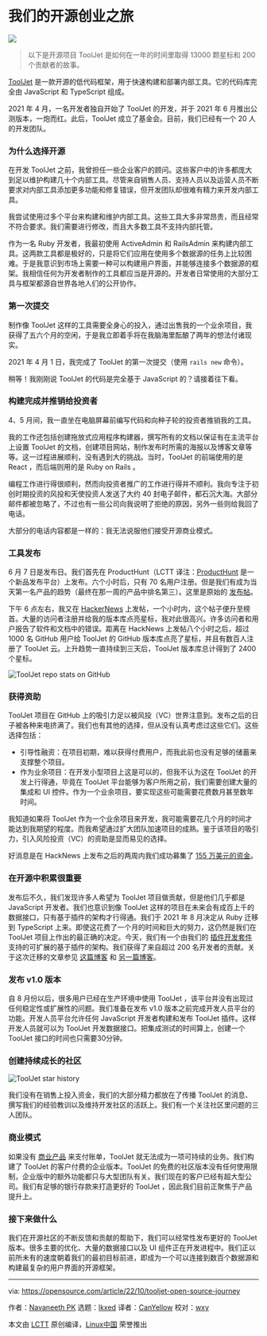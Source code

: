 [#]: subject: "Our open source startup journey"
[#]: via: "https://opensource.com/article/22/10/tooljet-open-source-journey"
[#]: author: "Navaneeth PK https://opensource.com/users/navaneeth"
[#]: collector: "lkxed"
[#]: translator: "CanYellow"
[#]: reviewer: "wxy"
[#]: publisher: " "
[#]: url: " "

我们的开源创业之旅
======

![][0]

> 以下是开源项目 ToolJet 是如何在一年的时间里取得 13000 颗星标和 200 个贡献者的故事。

[ToolJet][1] 是一款开源的低代码框架，用于快速构建和部署内部工具。它的代码库完全由 JavaScript 和 TypeScript 组成。

2021 年 4 月，一名开发者独自开始了 ToolJet 的开发，并于 2021 年 6 月推出公测版本，一炮而红。此后，ToolJet 成立了基金会。目前，我们已经有一个 20 人的开发团队。

### 为什么选择开源

在开发 ToolJet 之前，我曾担任一些企业客户的顾问。这些客户中的许多都庞大到足以维护构建几十个内部工具。尽管来自销售人员、支持人员以及运营人员不断要求对内部工具添加更多功能和修复错误，但开发团队却很难有精力来开发内部工具。

我尝试使用过多个平台来构建和维护内部工具。这些工具大多非常昂贵，而且经常不符合要求。我们需要进行修改，而且大多数工具不支持内部托管。

作为一名 Ruby 开发者，我最初使用 ActiveAdmin 和 RailsAdmin 来构建内部工具。这两款工具都是极好的，只是将它们应用在使用多个数据源的任务上比较困难。于是我意识到市场上需要一种可以构建用户界面，并能够连接多个数据源的框架。我相信任何为开发者制作的工具都应当是开源的。开发者日常使用的大部分工具与框架都源自世界各地人们的公开协作。

### 第一次提交

制作像 ToolJet 这样的工具需要全身心的投入，通过出售我的一个业余项目，我获得了五六个月的空闲，于是我立即着手将在我脑海里酝酿了两年的想法付诸现实。

2021 年 4 月 1 日，我完成了 ToolJet 的第一次提交（使用 `rails new` 命令）。

稍等！我刚刚说 ToolJet 的代码是完全基于 JavaScript 的？请接着往下看。

### 构建完成并推销给投资者

4、5 月间，我一直坐在电脑屏幕前编写代码和向种子轮的投资者推销我的工具。

我的工作还包括创建拖放式应用程序构建器，撰写所有的文档以保证有在主流平台上设置 ToolJet 的文档，创建项目网站，制作发布时所需的海报以及博客文章等等。这一过程进展顺利，没有遇到大的挑战。当时，ToolJet 的前端使用的是 React ，而后端则用的是 Ruby on Rails 。

编程工作进行得很顺利，然而向投资者推广的工作进行得并不顺利。我向专注于初创时期投资的风投和天使投资人发送了大约 40 封电子邮件，都石沉大海。大部分邮件都被忽略了，不过也有一些公司向我说明了拒绝的原因，另外一些则给我回了电话。

大部分的电话内容都是一样的：我无法说服他们接受开源商业模式。

### 工具发布

6 月 7 日是发布日。我们首先在 ProductHunt（LCTT 译注：[ProductHunt][11] 是一个新品发布平台）上发布。六个小时后，只有 70 名用户注册。但是我们有成为当天第一名产品的趋势（最终在那一周的产品中排名第三）。这里是原始的 [发布帖][2]。

下午 6 点左右，我又在 [HackerNews][3] 上发帖，一个小时内，这个帖子便升至榜首。大量的访问者注册并给我的版本库点亮星标，我对此很高兴。许多访问者和用户报告了软件和文档中的错误。距离在 HackNews 上发帖八个小时之后，超过 1000 名 GitHub 用户给 ToolJet 的 GitHub 版本库点亮了星标，并且有数百人注册了 ToolJet 云。上升趋势一直持续到三天后，ToolJet 版本库总计得到了 2400 个星标。

![ToolJet repo stats on GitHub][4]

### 获得资助

ToolJet 项目在 GitHub 上的吸引力足以被风投（VC）世界注意到。发布之后的日子被各种来电挤满了。我们也有其他的选择，但从没有认真考虑过这些它们。这些选择包括：

- 引导性融资：在项目初期，难以获得付费用户，而我此前也没有足够的储蓄来支撑整个项目。
- 作为业余项目：在开发小型项目上这是可以的，但我不认为这在 ToolJet 的开发上行得通，毕竟在 ToolJet 平台能够为客户所用之前，我们需要创建大量的集成和 UI 控件。作为一个业余项目，要实现这些可能需要花费数月甚至数年时间。

我知道如果将 ToolJet 作为一个业余项目来开发，我可能需要花几个月的时间才能达到我期望的程度。而我希望通过扩大团队加速项目的成熟。鉴于该项目的吸引力，引入风险投资（VC）的资助是显而易见的选择。

好消息是在 HackNews 上发布之后的两周内我们成功募集了 [155 万美元的资金][5]。

### 在开源中积累很重要

发布后不久，我们发现许多人希望为 ToolJet 项目做贡献，但是他们几乎都是 JavaScript 开发者。我们也意识到像 ToolJet 这样的项目在未来会有成百上千的数据接口，只有基于插件的架构才行得通。我们于 2021 年 8 月决定从 Ruby 迁移到 TypeScript 上来。即使这花费了一个月的时间和巨大的努力，这仍然是我们在 ToolJet 项目上作出的最正确的决定。今天，我们有一个由我们的 [插件开发套件][6] 支持的可扩展的基于插件的架构。我们获得了来自超过 200 名开发者的贡献。关于这次迁移的文章参见 [这篇博客][7] 和 [另一篇博客][8]。

### 发布 v1.0 版本

自 8 月份以后，很多用户已经在生产环境中使用 ToolJet ，该平台并没有出现过任何稳定性或扩展性的问题。我们准备在发布 v1.0 版本之前完成开发人员平台的功能。开发人员平台允许任何 JavaScript 开发者构建和发布 ToolJet 插件。这样开发人员就可以为 ToolJet 开发数据接口。把集成测试的时间算上，创建一个 ToolJet 接口的时间也只需要30分钟。

### 创建持续成长的社区

![ToolJet star history][9]

我们没有在销售上投入资金，我们的大部分精力都放在了传播 ToolJet 的消息、撰写我们的经验教训以及维持开发社区的活跃上。我们有一个关注社区里问题的三人团队。

### 商业模式

如果没有 [商业产品][10] 来支付账单，ToolJet 就无法成为一项可持续的业务。我们构建了 ToolJet 的客户付费的企业版本。ToolJet 的免费的社区版本没有任何使用限制，企业版中的额外功能都只与大型团队有关。我们现在的客户已经有超大型公司。我们有足够的银行存款来打造更好的 ToolJet ，因此我们目前正聚焦于产品提升上。

### 接下来做什么

我们在开源社区的不断反馈和贡献的帮助下，我们可以经常性发布更好的 ToolJet 版本。很多主要的优化、大量的数据接口以及 UI 组件正在开发进程中。我们正以前所未有的速度朝着我们的最初目标前进，即成为一个可以连接到数百个数据源和构建最复杂的用户界面的开源框架。

--------------------------------------------------------------------------------

via: https://opensource.com/article/22/10/tooljet-open-source-journey

作者：[Navaneeth PK][a]
选题：[lkxed][b]
译者：[CanYellow](https://github.com/CanYellow)
校对：[wxy](https://github.com/wxy)

本文由 [LCTT](https://github.com/LCTT/TranslateProject) 原创编译，[Linux中国](https://linux.cn/) 荣誉推出

[a]: https://opensource.com/users/navaneeth
[b]: https://github.com/lkxed
[1]: https://github.com/ToolJet/ToolJet
[2]: https://www.producthunt.com/products/tooljet-0-5-3
[3]: https://news.ycombinator.com/item?id=27421408
[4]: https://opensource.com/sites/default/files/2022-10/tooljet-repo-stats.png
[5]: https://blog.tooljet.com/raising-vc-funding-for-open-source-project
[6]: https://www.npmjs.com/package/@tooljet/cli
[7]: https://blog.tooljet.com/migrating-toojet-from-ruby-on-rails-to-nodejs
[8]: https://blog.tooljet.com/how-we-migrated-tooljet-server-from-ruby-to-node-js
[9]: https://opensource.com/sites/default/files/2022-10/tooljet-star-history.png
[10]: https://opensource.com/article/19/11/product-vs-project
[11]: https://www.producthunt.com/
[0]: https://img.linux.net.cn/data/attachment/album/202212/17/221548rbp2t6z8ah3h031s.jpg